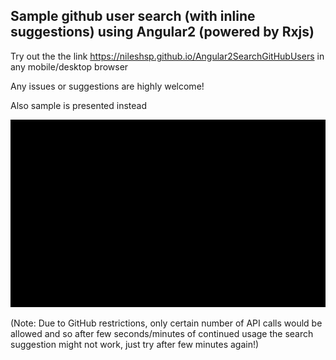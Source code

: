 <h2>Sample github user search (with inline suggestions) using Angular2 (powered by Rxjs)</h2>

Try out the the link https://nileshsp.github.io/Angular2SearchGitHubUsers in any mobile/desktop browser

Any issues or suggestions are highly welcome!

Also sample is presented instead

![alt text](https://github.com/NileshSP/Angular2SearchGitHubUsers/blob/master/screenshot.gif "Angular 2 github user search demo")

(Note: Due to GitHub restrictions, only certain number of API calls would be allowed and so after few seconds/minutes of continued usage the search suggestion might not work, just try after few minutes again!)
